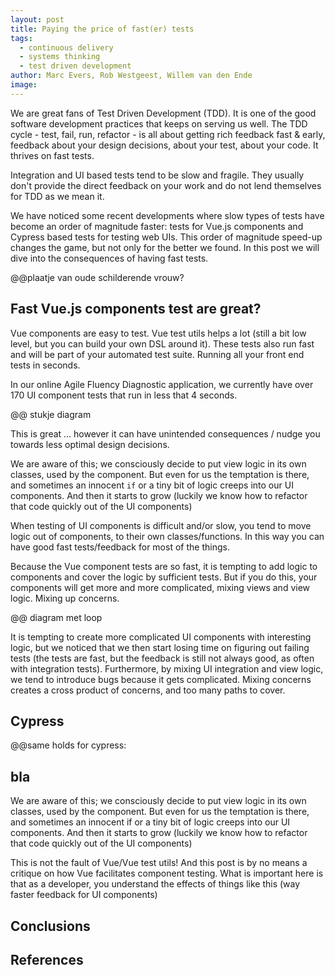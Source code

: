 ```yaml
---
layout: post
title: Paying the price of fast(er) tests
tags:
  - continuous delivery
  - systems thinking
  - test driven development
author: Marc Evers, Rob Westgeest, Willem van den Ende
image:
---
```


We are great fans of Test Driven Development (TDD). It is one of the good
software development practices that keeps on serving us well. The TDD cycle -
test, fail, run, refactor - is all about getting rich feedback fast & early,
feedback about your design decisions, about your test, about your code. It
thrives on fast tests.

Integration and UI based tests tend to be slow and fragile. They usually don't
provide the direct feedback on your work and do not lend themselves for TDD as
we mean it.

We have noticed some recent developments where slow types of tests have become
an order of magnitude faster: tests for Vue.js components and Cypress based
tests for testing web UIs. This order of magnitude speed-up changes the game,
but not only for the better we found. In this post we will dive into the
consequences of having fast tests.

@@plaatje van oude schilderende vrouw?

## Fast Vue.js components test are great?

Vue components are easy to test. Vue test utils helps a lot (still a bit low
level, but you can build your own DSL around it). These tests also run fast and
will be part of your automated test suite. Running all your front end tests in
seconds.

In our online Agile Fluency Diagnostic application, we currently have over 170 UI component tests that run in less that 4 seconds.

@@ stukje diagram

This is great ... however it can have unintended consequences / nudge you
towards less optimal design decisions.

We are aware of this; we consciously decide to put view logic in its own
classes, used by the component. But even for us the temptation is there, and
sometimes an innocent `if` or a tiny bit of logic creeps into our UI components.
And then it starts to grow (luckily we know how to refactor that code quickly
out of the UI components)

When testing of UI components is difficult and/or slow, you tend to move logic
out of components, to their own classes/functions. In this way you can have good
fast tests/feedback for most of the things.

Because the Vue component tests are so fast, it is tempting to add logic to
components and cover the logic by sufficient tests. But if you do this, your
components will get more and more complicated, mixing views and view logic.
Mixing up concerns.

@@ diagram met loop

It is tempting to create more complicated UI components with interesting logic,
but we noticed that we then start losing time on figuring out failing tests (the
tests are fast, but the feedback is still not always good, as often with
integration tests). Furthermore, by mixing UI integration and view logic, we
tend to introduce bugs because it gets complicated. Mixing concerns creates a
cross product of concerns, and too many paths to cover.

## Cypress

@@same holds for cypress:


## bla

We are aware of this; we consciously decide to put view logic in its own
classes, used by the component. But even for us the temptation is there, and
sometimes an innocent if or a tiny bit of logic creeps into our UI components.
And then it starts to grow (luckily we know how to refactor that code quickly
out of the UI components)

This is not the fault of Vue/Vue test utils! And this post is by no means a critique on how Vue facilitates component testing. What is important here is that as a developer, you understand the effects of things like this (way faster feedback for UI components)
## Conclusions

## References
